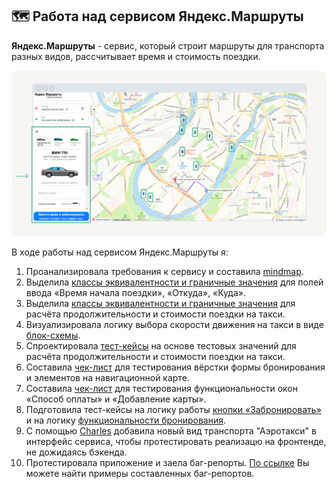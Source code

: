 ## 🗺️ Работа над сервисом Яндекс.Маршруты

<b>Яндекс.Маршруты</b> - сервис, который строит маршруты для транспорта разных видов, рассчитывает время и стоимость поездки.

![Header](https://github.com/petrova-andm/Yandex.Routes/blob/main/images/marshruty_1_1.png)

В ходе работы над сервисом Яндекс.Маршруты я: 
1. Проанализировала требования к сервису и составила [mindmap](https://miro.com/app/board/uXjVPfRQgNw=/?share_link_id=299495789437).
2. Выделила [классы эквивалентности и граничные значения](https://docs.google.com/spreadsheets/d/135Go-uVv1KqqZARaXZLhw9A5GbwQ-U6w7HCanum6ksI/edit#gid=2010888140) для полей ввода «Время начала поездки», «Откуда», «Куда».
3. Выделила [классы эквивалентности и граничные значения](https://docs.google.com/spreadsheets/d/135Go-uVv1KqqZARaXZLhw9A5GbwQ-U6w7HCanum6ksI/edit#gid=1058249276) для расчёта продолжительности и стоимости поездки на такси.
4. Визуализировала логику выбора скорости движения на такси в виде [блок-схемы](https://drive.google.com/file/d/1RAPluiG_c7YDGWQo_pdgM85_vvoA-vSy/view?usp=sharing).
5. Спроектировала [тест-кейсы](https://docs.google.com/spreadsheets/d/135Go-uVv1KqqZARaXZLhw9A5GbwQ-U6w7HCanum6ksI/edit#gid=1058266973) на основе тестовых значений для расчёта продолжительности и стоимости поездки на такси.
6. Составила [чек-лист](https://docs.google.com/spreadsheets/d/1H_wsYrU9FLc-3CmwkP-PVvjehrWP6hlB2lt_mlCsbsM/edit#gid=899462569) для тестирования вёрстки формы бронирования и элементов на навигационной карте.
7. Составила [чек-лист](https://docs.google.com/spreadsheets/d/1H_wsYrU9FLc-3CmwkP-PVvjehrWP6hlB2lt_mlCsbsM/edit#gid=1540435533) для тестирования функциональности окон «Способ оплаты» и «Добавление карты».
8. Подготовила тест-кейсы
на логику работы [кнопки «Забронировать»](https://docs.google.com/spreadsheets/d/1H_wsYrU9FLc-3CmwkP-PVvjehrWP6hlB2lt_mlCsbsM/edit#gid=1567345705) и на логику [функциональности бронирования](https://docs.google.com/spreadsheets/d/1H_wsYrU9FLc-3CmwkP-PVvjehrWP6hlB2lt_mlCsbsM/edit#gid=94813143).
9. С помощью [Charles](https://drive.google.com/drive/folders/11CF7UAe9ejkp-D9WGI1Ovi0lbT_2qE1K) добавила новый вид транспорта "Аэротакси" в интерфейс сервиса, чтобы протестировать реализацю на фронтенде, не дожидаясь бэкенда.
10. Протестировала приложение и заела баг-репорты. [По ссылке]() Вы можете найти примеры составленных баг-репортов.

